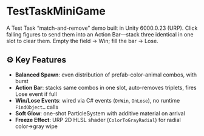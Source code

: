 # TestTaskMiniGame

A Test Task “match-and-remove” demo built in Unity 6000.0.23 (URP). Click falling figures to send them into an Action Bar—stack three identical in one slot to clear them. Empty the field → Win; fill the bar → Lose.

## ⚙️ Key Features
- **Balanced Spawn**: even distribution of prefab-color-animal combos, with burst  
- **Action Bar**: stacks same combos in one slot, auto-removes triplets, fires Lose event if full  
- **Win/Lose Events**: wired via C# events (`OnWin`, `OnLose`), no runtime `FindObject…` calls  
- **Soft Glow**: one-shot ParticleSystem with additive material on arrival  
- **Freeze Effect**: URP 2D HLSL shader (`ColorToGrayRadial`) for radial color→gray wipe
